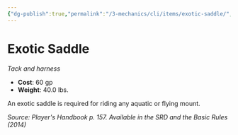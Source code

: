 ```yaml
---
{"dg-publish":true,"permalink":"/3-mechanics/cli/items/exotic-saddle/","tags":["ttrpg-cli/compendium/src/5e/phb","ttrpg-cli/item/gear/tack-and-harness","ttrpg-cli/item/rarity/none"],"noteIcon":""}
---
```


# Exotic Saddle
*Tack and harness*  


- **Cost**: 60 gp
- **Weight**: 40.0 lbs.

An exotic saddle is required for riding any aquatic or flying mount.

*Source: Player's Handbook p. 157. Available in the <span title='Systems Reference Document (5.1)'>SRD</span> and the Basic Rules (2014)*